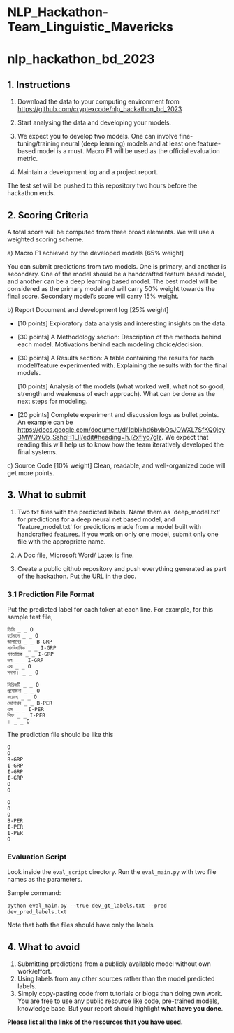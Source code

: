 # NLP_Hackathon-Team_Linguistic_Mavericks

# nlp_hackathon_bd_2023

## 1. Instructions
1. Download the data to your computing environment from https://github.com/cryptexcode/nlp_hackathon_bd_2023

2. Start analysing the data and developing your models.

3. We expect you to develop two models. One can involve fine-tuning/training neural (deep learning) models and at least one feature-based model is a must. Macro F1 will be used as the official evaluation metric.
4. Maintain a development log and a project report.

The test set will be pushed to this repository two hours before the hackathon ends.

## 2. Scoring Criteria 
A total score will be computed from three broad elements. We will use a weighted scoring scheme. 

a) Macro F1 achieved by the developed models [65% weight]

You can submit predictions from two models. One is primary, and another is secondary. One of the model should be a handcrafted feature based model, and another can be a deep learning based model. The best model will be considered as the primary model and will carry 50% weight towards the final score. Secondary model’s score will carry 15% weight.

b) Report Document and development log [25% weight]

* [10 points] Exploratory data analysis and interesting insights on the data.

* [30 points] A Methodology section: Description of the methods behind each model. Motivations behind each modeling choice/decision. 

* [30 points] A Results section: A table containing the results for each model/feature experimented with. Explaining the results with for the final models.

    [10 points] Analysis of the models (what worked well, what not so good, strength and weakness of each approach). What can be done as the next steps for modeling.

* [20 points] Complete experiment and discussion logs as bullet points. An example can be https://docs.google.com/document/d/1qbIkhd6bvbOsJOWXL7SfKQ0jey3MWQYQb_SshqH1LII/edit#heading=h.j2xflyo7glz.
We expect that reading this will help us to know how the team iteratively developed the final systems.


c) Source Code [10% weight]
Clean, readable, and well-organized code will get more points.




## 3. What to submit
1. Two txt files with the predicted labels. Name them as 'deep_model.txt' for predictions for a deep neural net based model, and 'feature_model.txt' for predictions made from a model built with handcrafted features. If you work on only one model, submit only one file with the appropriate name.

2. A Doc file, Microsoft Word/ Latex is fine.

3. Create a public github repository and push everything generated as part of the hackathon. Put the URL in the doc.


### 3.1 Prediction File Format
Put the predicted label for each token at each line. For example, for this sample test file,
```
তিনি _ _ O
বর্তমানে _ _ O
জাপানের _ _ B-GRP
সাংবিধানিক _ _ I-GRP
গণতান্ত্রিক _ _ I-GRP
দল _ _ I-GRP
এর _ _ O
সদস্য। _ _ O

সিরিজটি _ _ O
প্রযোজনা _ _ O
করেছে _ _ O
জোনাথন _ _ B-PER
এম _ _ I-PER
শিফ _ _ I-PER
। _ _ O
```

The prediction file should be like this

```
O
O
B-GRP
I-GRP
I-GRP
I-GRP
O
O

O
O
O
B-PER
I-PER
I-PER
O
```

### Evaluation Script
Look inside the `eval_script` directory. Run the `eval_main.py` with two file names as the parameters.

Sample command:
```
python eval_main.py --true dev_gt_labels.txt --pred dev_pred_labels.txt
```

Note that both the files should have only the labels



## 4. What to avoid
1. Submitting predictions from a publicly available model without own work/effort.
2. Using labels from any other sources rather than the model predicted labels.
3. Simply copy-pasting code from tutorials or blogs than doing own work. You are free to use any public resource like code, pre-trained models, knowledge base. But your report should highlight **what have you done**.

**Please list all the links of the resources that you have used.**
